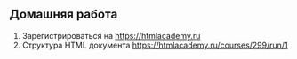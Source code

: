 ## Домашняя работа  
1. Зарегистрироваться на https://htmlacademy.ru  
2. Структура HTML документа https://htmlacademy.ru/courses/299/run/1  
